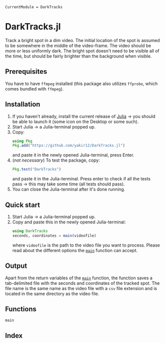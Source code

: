 ```@meta
CurrentModule = DarkTracks
```

# DarkTracks.jl 

Track a bright spot in a dim video. The initial location of the spot is assumed to be somewhere in the middle of the video-frame. The video should be more or less uniformly dark. The bright spot doesn't need to be visible all of the time, but should be fairly brighter than the background when visible.

## Prerequisites

You have to have `ffmpeg` installed (this package also utilizes `ffprobe`, which comes bundled with `ffmpeg`).

## Installation

1. If you haven't already, install the current release of [Julia](https://julialang.org/downloads/) -> you should be able to launch it (some icon on the Desktop or some such).
2. Start Julia -> a Julia-terminal popped up.
3. Copy: 
   ```julia
   using Pkg
   Pkg.add("https://github.com/yakir12/DarkTracks.jl")
   ```
   and paste it in the newly opened Julia-terminal, press Enter.
4. (*not necessary*) To test the package, copy: 
   ```julia
   Pkg.test("DarkTracks")
   ```
   and paste it in the Julia-terminal. Press enter to check if all the tests pass -> this may take some time (all tests should pass).
5. You can close the Julia-terminal after it's done running.

## Quick start
1. Start Julia -> a Julia-terminal popped up.
2. Copy and paste this in the newly opened Julia-terminal: 
   ```julia
   using DarkTracks
   seconds, coordinates = main(videofile)
   ``` 
   where `videofile` is the path to the video file you want to process. Please read about the different options the [`main`](@ref) function can accept. 

## Output
Apart from the return variables of the [`main`](@ref) function, the function saves a tab-delimited file with the seconds and coordinates of the tracked spot. The file name is the same name as the video file with a `csv` file extension and is located in the same directory as the video file.

## Functions

```@docs
main
```

## Index

```@index
```

